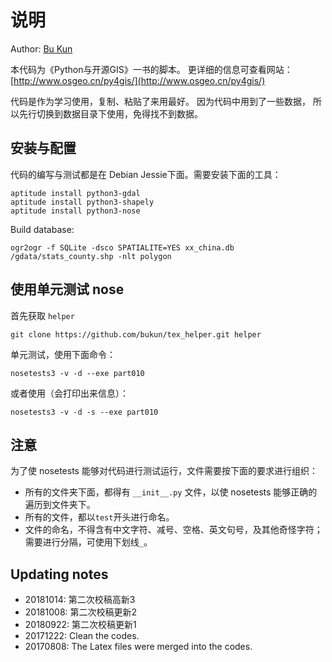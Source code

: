 # 说明

Author: [Bu Kun](http://www.osgeo.cn)

本代码为《Python与开源GIS》一书的脚本。
更详细的信息可查看网站： [http://www.osgeo.cn/py4gis/](http://www.osgeo.cn/py4gis/)

代码是作为学习使用，复制、粘贴了来用最好。
因为代码中用到了一些数据，
所以先行切换到数据目录下使用，免得找不到数据。

## 安装与配置

代码的编写与测试都是在 Debian Jessie下面。需要安装下面的工具：

    aptitude install python3-gdal
    aptitude install python3-shapely
    aptitude install python3-nose


Build database:

    ogr2ogr -f SQLite -dsco SPATIALITE=YES xx_china.db /gdata/stats_county.shp -nlt polygon


## 使用单元测试 nose

首先获取 `helper`

    git clone https://github.com/bukun/tex_helper.git helper

单元测试，使用下面命令：

    nosetests3 -v -d --exe part010

或者使用（会打印出来信息）：

    nosetests3 -v -d -s --exe part010

## 注意
为了使 nosetests 能够对代码进行测试运行，文件需要按下面的要求进行组织：

* 所有的文件夹下面，都得有 `__init__.py` 文件，以使 nosetests 能够正确的遍历到文件夹下。
* 所有的文件，都以`test`开头进行命名。
* 文件的命名，不得含有中文字符、减号、空格、英文句号，及其他奇怪字符；需要进行分隔，可使用下划线`_`。

## Updating notes
* 20181014: 第二次校稿高新3
* 20181008: 第二次校稿更新2
* 20180922: 第二次校稿更新1
* 20171222: Clean the codes.
* 20170808: The Latex files were merged into the codes.
